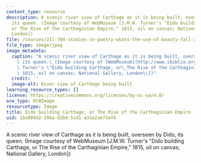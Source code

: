 ```yaml
---
content_type: resource
description: A scenic river view of Carthage as it is being built, overseen by Dido,
  its queen. (Image courtesy of WebMuseum [J.M.W. Turner's "Dido building Carthage,
  or The Rise of the Carthaginian Empire," 1815, oil on canvas; National Gallery,
  London])
file: /courses/21l-704-studies-in-poetry-whats-the-use-of-beauty-fall-2005/1ba989d2298ad2bd5cd1a33a2ae73af4_21l-704f05-th.jpg
file_type: image/jpeg
image_metadata:
  caption: "A scenic river view of Carthage as it is being built, overseen by Dido,\
    \ its queen.\_(Image courtesy of [WebMuseum](http://www.ibiblio.org/wm/) \\[J.M.W.\
    \ Turner's \"Dido building Carthage, or\_The Rise of the Carthaginian Empire,\"\
    \ 1815, oil on canvas; National Gallery, London\\])"
  credit: ''
  image-alt: River view of Carthage being built.
learning_resource_types: []
license: https://creativecommons.org/licenses/by-nc-sa/4.0/
ocw_type: OCWImage
resourcetype: Image
title: Dido building Carthage, or The Rise of the Carthaginian Empire (thumbnail)
uid: 1ba989d2-298a-d2bd-5cd1-a33a2ae73af4
---
```

A scenic river view of Carthage as it is being built, overseen by Dido, its queen. (Image courtesy of WebMuseum [J.M.W. Turner's "Dido building Carthage, or The Rise of the Carthaginian Empire," 1815, oil on canvas; National Gallery, London])